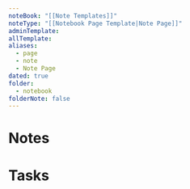 ```yaml
---
noteBook: "[[Note Templates]]"
noteType: "[[Notebook Page Template|Note Page]]"
adminTemplate: 
allTemplate: 
aliases:
  - page
  - note
  - Note Page
dated: true
folder:
  - notebook
folderNote: false
---
```

# Notes
# Tasks

